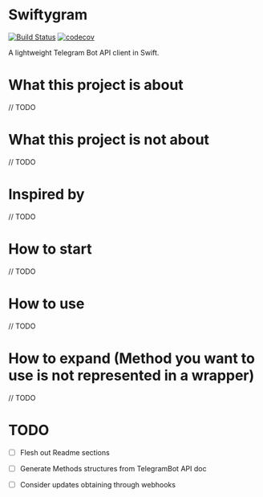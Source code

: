 # Swiftygram
[![Build Status](https://travis-ci.org/zababako/swiftygram.svg?branch=master)](https://travis-ci.org/zapko/swiftygram) [![codecov](https://codecov.io/gh/zapko/swiftygram/branch/master/graph/badge.svg)](https://codecov.io/gh/zapko/swiftygram)

A lightweight Telegram Bot API client in Swift.


# What this project is about

// TODO

# What this project is not about

// TODO

# Inspired by

// TODO

# How to start

// TODO

# How to use

// TODO

# How to expand (Method you want to use is not represented in a wrapper)

// TODO

# TODO

- [ ] Flesh out Readme sections
- [ ] Generate Methods structures from TelegramBot API doc
- [ ] Consider updates obtaining through webhooks 




